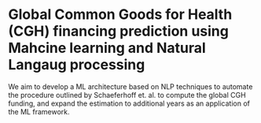 # Global Common Goods for Health (CGH) financing prediction using Mahcine learning and Natural Langaug processing
We aim to develop a ML architecture based on NLP techniques to automate the procedure outlined by Schaeferhoff et. al. to compute the global CGH funding, and expand the estimation to additional years as an application of the ML framework.

